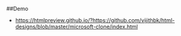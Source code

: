 ##Demo

- https://htmlpreview.github.io/?https://github.com/vijithbk/html-designs/blob/master/microsoft-clone/index.html
